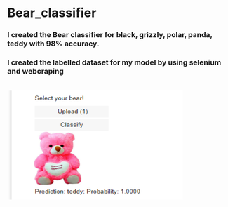 # Bear_classifier


### I created the Bear classifier for black, grizzly, polar, panda, teddy with 98% accuracy.            

### I created the labelled dataset for my model by using selenium and webcraping

 <br /> 
 <img align="center" alt="GIF" src="https://github.com/HotuRam/Bear_classifier/blob/main/jupiter_application.png?raw=true" width="400" height="250" />
  <br /> 
 <br /> 
